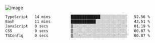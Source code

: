 ![image](https://github-profile-trophy.vercel.app/?username=CMOISDEAD&theme=oldie&row=1&no-frame=true&no-bg=true&margin-w=15&margin-h=15)
<!--START_SECTION:waka-->

```txt
TypeScript   14 mins         █████████████░░░░░░░░░░░░   52.56 %
Bash         11 mins         ███████████░░░░░░░░░░░░░░   43.51 %
JavaScript   0 secs          ▒░░░░░░░░░░░░░░░░░░░░░░░░   01.19 %
CSS          0 secs          ▒░░░░░░░░░░░░░░░░░░░░░░░░   00.87 %
TSConfig     0 secs          ▒░░░░░░░░░░░░░░░░░░░░░░░░   00.87 %
```

<!--END_SECTION:waka--> 
